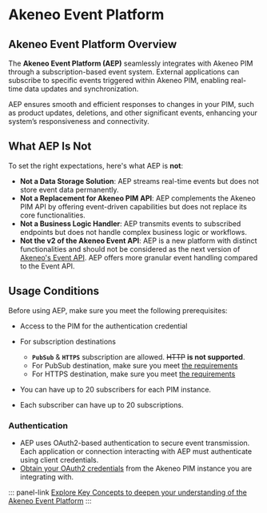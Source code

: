 # Akeneo Event Platform

## Akeneo Event Platform Overview

The **Akeneo Event Platform (AEP)** seamlessly integrates with Akeneo PIM through a subscription-based event system. External applications can subscribe to specific events triggered within Akeneo PIM, enabling real-time data updates and synchronization.

AEP ensures smooth and efficient responses to changes in your PIM, such as product updates, deletions, and other significant events, enhancing your system’s responsiveness and connectivity.

## What AEP Is Not

To set the right expectations, here's what AEP is **not**:

- **Not a Data Storage Solution**: AEP streams real-time events but does not store event data permanently.
- **Not a Replacement for Akeneo PIM API**: AEP complements the Akeneo PIM API by offering event-driven capabilities but does not replace its core functionalities.
- **Not a Business Logic Handler**: AEP transmits events to subscribed endpoints but does not handle complex business logic or workflows.
- **Not the v2 of the Akeneo Event API**: AEP is a new platform with distinct functionalities and should not be considered as the next version of [Akeneo's Event API](https://api.akeneo.com/events-documentation/overview.html). AEP offers more granular event handling compared to the Event API.

## Usage Conditions

Before using AEP, make sure you meet the following prerequisites:

- Access to the PIM for the authentication credential
- For subscription destinations
  - **`PubSub`** & **`HTTPS`** subscription are allowed. ~~HTTP~~ **is not supported**.
  - For PubSub destination, make sure you meet [the requirements](/akeneo-event-platform/concepts.html#pub-sub-subscription)
  - For HTTPS destination, make sure you meet [the requirements](/akeneo-event-platform/concepts.html#https-subscription)

- You can have up to 20 subscribers for each PIM instance.
- Each subscriber can have up to 20 subscriptions.

### Authentication

- AEP uses OAuth2-based authentication to secure event transmission. Each application or connection interacting with AEP must authenticate using client credentials.
- [Obtain your OAuth2 credentials](/akeneo-event-platform/getting-started.html) from the Akeneo PIM instance you are integrating with.

::: panel-link [Explore Key Concepts to deepen your understanding of the Akeneo Event Platform](/akeneo-event-platform/concepts.html)
:::
